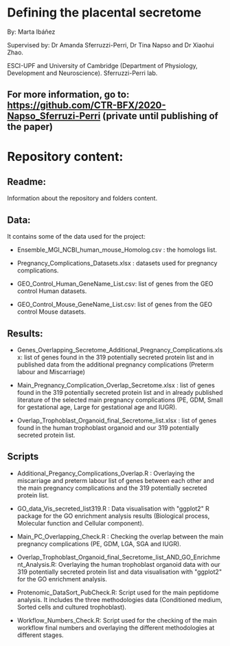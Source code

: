 # Defining the placental secretome
By: Marta Ibáñez

Supervised by: Dr Amanda Sferruzzi-Perri, Dr Tina Napso and Dr Xiaohui Zhao.

ESCI-UPF and University of Cambridge (Department of Physiology, Development and Neuroscience). Sferruzzi-Perri lab.

## For more information, go to: https://github.com/CTR-BFX/2020-Napso_Sferruzi-Perri  (private until  publishing of the paper)

# Repository content:
## Readme:
Information about the repository and folders content.

## Data:
It contains some of the data used for the project:
- Ensemble_MGI_NCBI_human_mouse_Homolog.csv : the homologs list.

- Pregnancy_Complications_Datasets.xlsx : datasets used for pregnancy complications.

- GEO_Control_Human_GeneName_List.csv: list of genes from the GEO control Human datasets.

- GEO_Control_Mouse_GeneName_List.csv: list of genes from the GEO control Mouse datasets.

## Results:
- Genes_Overlapping_Secretome_Additional_Pregnancy_Complications.xlsx: list of genes found in the 319 potentially secreted protein list and in published data from the additional pregnancy complications (Preterm labour and Miscarriage)

- Main_Pregnancy_Complication_Overlap_Secretome.xlsx : list of genes found in the 319 potentially secreted protein list and in already published literature of the selected main pregnancy complications (PE, GDM, Small for gestational age, Large for gestational age and IUGR).

- Overlap_Trophoblast_Organoid_final_Secretome_list.xlsx : list of genes found in the human trophoblast organoid and our 319 potentially secreted protein list.

## Scripts
- Additional_Pregancy_Complications_Overlap.R : Overlaying the miscarriage and preterm labour list of genes between each other and the main pregnancy complications and the 319 potentially secreted protein list.

- GO_data_Vis_secreted_list319.R : Data visualisation with "ggplot2" R package for the GO enrichment analysis results (Biological process, Molecular function and Cellular component).

- Main_PC_Overlapping_Check.R : Checking the overlap between the main pregnancy complications (PE, GDM, LGA, SGA and IUGR).

- Overlap_Trophoblast_Organoid_final_Secretome_list_AND_GO_Enrichment_Analysis.R: Overlaying the human trophoblast organoid data with our 319 potentially secreted protein list and data visualisation with "ggplot2" for the GO enrichment analysis.

- Protenomic_DataSort_PubCheck.R: Script used for the main peptidome analysis. It includes the three methodologies data (Conditioned medium, Sorted cells and cultured trophoblast). 

- Workflow_Numbers_Check.R: Script used for the checking of the main workflow final numbers and overlaying the different methodologies at different stages. 
